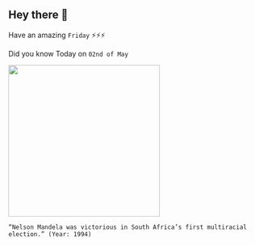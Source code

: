 ## Hey there 👋
Have an amazing `Friday` ⚡⚡⚡

Did you know Today on `02nd of May`
 
 [<img src="https://www.limkokwing.net/graphics/community/recognized_leadership/nelson_mandela.jpeg" width="300" />](https://www.africa.upenn.edu/Articles_Gen/Election_Victory_15727.html) 
 ```
“Nelson Mandela was victorious in South Africa’s first multiracial election.” (Year: 1994)
```
